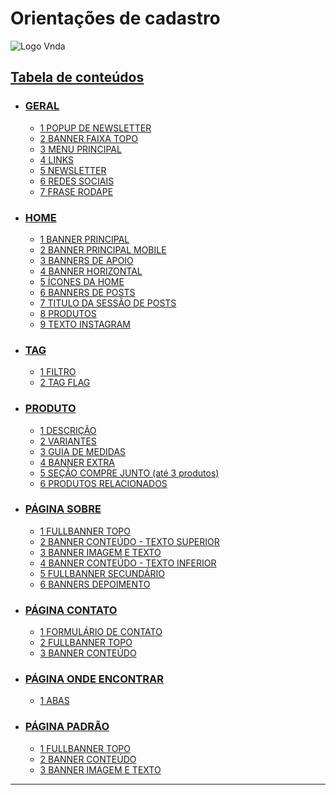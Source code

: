 
<!-- _class: table-of-contents -->

# Orientações de cadastro

![Logo Vnda](../images/prints/vnda.svg)

## [Tabela de conteúdos](#1)

- ### [GERAL](#2)    - [1 POPUP DE NEWSLETTER](#2)    - [2 BANNER FAIXA TOPO](#2)    - [3 MENU PRINCIPAL](#2)    - [4 LINKS](#2)    - [5 NEWSLETTER](#2)    - [6 REDES SOCIAIS](#2)    - [7 FRASE RODAPE](#2) - ### [HOME](#3)    - [1 BANNER PRINCIPAL](#3)    - [2 BANNER PRINCIPAL MOBILE](#3)    - [3 BANNERS DE APOIO](#3)    - [4 BANNER HORIZONTAL](#3)    - [5 ÍCONES DA HOME](#3)    - [6 BANNERS DE POSTS](#3)    - [7 TITULO DA SESSÃO DE POSTS](#3)    - [8 PRODUTOS](#3)    - [9 TEXTO INSTAGRAM](#3) - ### [TAG](#4)    - [1 FILTRO](#4)    - [2 TAG FLAG](#4) - ### [PRODUTO](#5)    - [1 DESCRIÇÃO](#5)    - [2 VARIANTES](#5)    - [3 GUIA DE MEDIDAS](#5)    - [4 BANNER EXTRA](#5)    - [5 SEÇÃO COMPRE JUNTO (até 3 produtos)](#5)    - [6 PRODUTOS RELACIONADOS](#5) - ### [PÁGINA SOBRE](#6)    - [1 FULLBANNER TOPO](#6)    - [2 BANNER CONTEÚDO - TEXTO SUPERIOR](#6)    - [3 BANNER IMAGEM E TEXTO](#6)    - [4 BANNER CONTEÚDO - TEXTO INFERIOR](#6)    - [5 FULLBANNER SECUNDÁRIO](#6)    - [6 BANNERS DEPOIMENTO](#6) - ### [PÁGINA CONTATO](#7)    - [1 FORMULÁRIO DE CONTATO](#7)    - [2 FULLBANNER TOPO](#7)    - [3 BANNER CONTEÚDO](#7) - ### [PÁGINA ONDE ENCONTRAR](#8)    - [1 ABAS](#8) - ### [PÁGINA PADRÃO](#9)    - [1 FULLBANNER TOPO](#9)    - [2 BANNER CONTEÚDO](#9)    - [3 BANNER IMAGEM E TEXTO](#9) 

***
